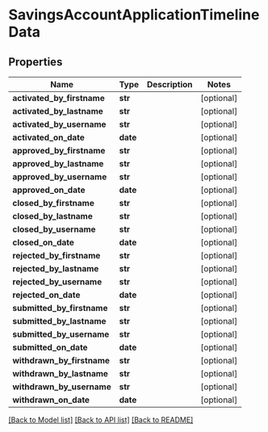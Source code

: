 # SavingsAccountApplicationTimelineData

## Properties
Name | Type | Description | Notes
------------ | ------------- | ------------- | -------------
**activated_by_firstname** | **str** |  | [optional] 
**activated_by_lastname** | **str** |  | [optional] 
**activated_by_username** | **str** |  | [optional] 
**activated_on_date** | **date** |  | [optional] 
**approved_by_firstname** | **str** |  | [optional] 
**approved_by_lastname** | **str** |  | [optional] 
**approved_by_username** | **str** |  | [optional] 
**approved_on_date** | **date** |  | [optional] 
**closed_by_firstname** | **str** |  | [optional] 
**closed_by_lastname** | **str** |  | [optional] 
**closed_by_username** | **str** |  | [optional] 
**closed_on_date** | **date** |  | [optional] 
**rejected_by_firstname** | **str** |  | [optional] 
**rejected_by_lastname** | **str** |  | [optional] 
**rejected_by_username** | **str** |  | [optional] 
**rejected_on_date** | **date** |  | [optional] 
**submitted_by_firstname** | **str** |  | [optional] 
**submitted_by_lastname** | **str** |  | [optional] 
**submitted_by_username** | **str** |  | [optional] 
**submitted_on_date** | **date** |  | [optional] 
**withdrawn_by_firstname** | **str** |  | [optional] 
**withdrawn_by_lastname** | **str** |  | [optional] 
**withdrawn_by_username** | **str** |  | [optional] 
**withdrawn_on_date** | **date** |  | [optional] 

[[Back to Model list]](../README.md#documentation-for-models) [[Back to API list]](../README.md#documentation-for-api-endpoints) [[Back to README]](../README.md)

